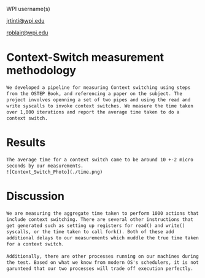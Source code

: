 WPI username(s)

jrtinti@wpi.edu

rpblair@wpi.edu

# Context-Switch measurement methodology
    We developed a pipeline for measuring Context switching using steps from the OSTEP Book, and referencing a paper on the subject. The project involves openning a set of two pipes and using the read and write syscalls to invoke context switches. We measure the time taken over 1,000 iterations and report the average time taken to do a context switch.  

# Results
    The average time for a context switch came to be around 10 +-2 micro seconds by our measurements. 
    ![Context_Switch_Photo](./time.png) 

# Discussion
    We are measuring the aggregate time taken to perform 1000 actions that include context switching. There are several other instructions that get generated such as setting up registers for read() and write() syscalls, or the time taken to call fork(). Both of these add additional delays to our measurements which muddle the true time taken for a context switch.

    Additionally, there are other processes running on our machines during the test. Based on what we know from modern OS's schedulers, it is not garunteed that our two processes will trade off execution perfectly. 
    
